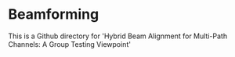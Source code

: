 # Beamforming
This is a Github directory for 'Hybrid Beam Alignment for Multi-Path Channels: A Group Testing Viewpoint'
